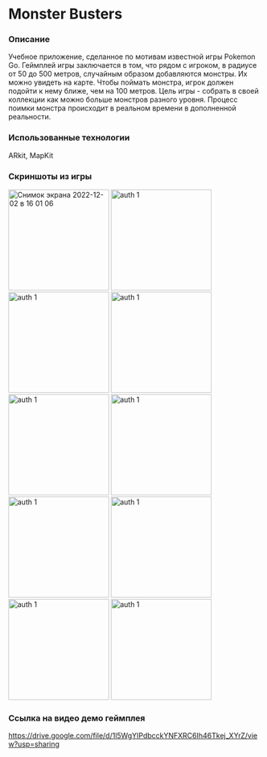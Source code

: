 # Monster Busters

### Описание

Учебное приложение, сделанное по мотивам известной игры Pokemon Go. Геймплей игры заключается в том, что рядом с игроком, в радиусе от 50 до 500 метров, случайным образом добавляются монстры. Их можно увидеть на карте. Чтобы поймать монстра, игрок должен подойти к нему ближе, чем на 100 метров. Цель игры - собрать в своей коллекции как можно больше монстров разного уровня. 
Процесс поимки монстра происходит в реальном времени в дополненной реальности. 

### Использованные технологии  

ARkit, MapKit

### Скриншоты из игры

<img width="200" alt="Снимок экрана 2022-12-02 в 16 01 06" src="https://user-images.githubusercontent.com/47087482/205298689-607f3fbd-ee90-47f8-a47f-1b8ba5d64352.png"> <img width="200" alt="auth 1" src="https://user-images.githubusercontent.com/47087482/205298830-bb601aad-da3e-416e-a99a-76cb9efb2fa2.PNG"> <img width="200" alt="auth 1" src="https://user-images.githubusercontent.com/47087482/205298962-02c3eca4-8c67-4aef-82a8-2a3e1bca5737.PNG"> <img width="200" alt="auth 1" src="https://user-images.githubusercontent.com/47087482/205299099-f6c49ec8-ff9d-4ef8-8c4d-c9136d36b4b8.PNG"> <img width="200" alt="auth 1" src="https://user-images.githubusercontent.com/47087482/205299176-9517e8ce-a0ec-4dbd-a791-7049204309b1.PNG"> <img width="200" alt="auth 1" src="https://user-images.githubusercontent.com/47087482/205299275-cb2b5d98-aa83-441c-a152-785c4db83750.PNG"> <img width="200" alt="auth 1" src="https://user-images.githubusercontent.com/47087482/205299404-a932f0ff-71f6-45b5-ac7d-c3933ea8beda.PNG"> <img width="200" alt="auth 1" src="https://user-images.githubusercontent.com/47087482/205299491-41d05d1c-ea6c-4e04-9d03-61eda94497e5.PNG"> <img width="200" alt="auth 1" src="https://user-images.githubusercontent.com/47087482/205299576-27da5a4a-8f72-4c9b-a269-778770ff0fde.PNG"> <img width="200" alt="auth 1" src="https://user-images.githubusercontent.com/47087482/205299665-5a8a6f89-7918-4065-9309-5ca769f5f1c9.PNG">

### Ссылка на видео демо геймплея

https://drive.google.com/file/d/1l5WgYIPdbcckYNFXRC6Ih46Tkej_XYrZ/view?usp=sharing
